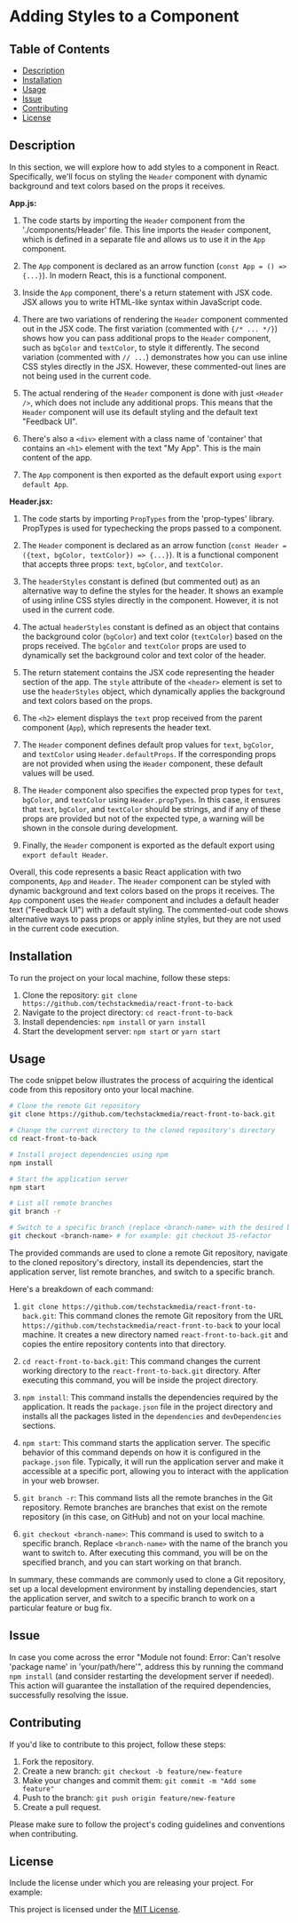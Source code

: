 # Adding Styles to a Component

## Table of Contents

- [Description](#description)
- [Installation](#installation)
- [Usage](#usage)
- [Issue](#issue)
- [Contributing](#contributing)
- [License](#license)

## Description

In this section, we will explore how to add styles to a component in React. Specifically, we'll focus on styling the `Header` component with dynamic background and text colors based on the props it receives.

**App.js:**

1. The code starts by importing the `Header` component from the './components/Header' file. This line imports the `Header` component, which is defined in a separate file and allows us to use it in the `App` component.

2. The `App` component is declared as an arrow function (`const App = () => {...}`). In modern React, this is a functional component.

3. Inside the `App` component, there's a return statement with JSX code. JSX allows you to write HTML-like syntax within JavaScript code.

4. There are two variations of rendering the `Header` component commented out in the JSX code. The first variation (commented with `{/* ... */}`) shows how you can pass additional props to the `Header` component, such as `bgColor` and `textColor`, to style it differently. The second variation (commented with `// ...`) demonstrates how you can use inline CSS styles directly in the JSX. However, these commented-out lines are not being used in the current code.

5. The actual rendering of the `Header` component is done with just `<Header />`, which does not include any additional props. This means that the `Header` component will use its default styling and the default text "Feedback UI".

6. There's also a `<div>` element with a class name of 'container' that contains an `<h1>` element with the text "My App". This is the main content of the app.

7. The `App` component is then exported as the default export using `export default App`.

**Header.jsx:**

1. The code starts by importing `PropTypes` from the 'prop-types' library. PropTypes is used for typechecking the props passed to a component.

2. The `Header` component is declared as an arrow function (`const Header = ({text, bgColor, textColor}) => {...}`). It is a functional component that accepts three props: `text`, `bgColor`, and `textColor`.

3. The `headerStyles` constant is defined (but commented out) as an alternative way to define the styles for the header. It shows an example of using inline CSS styles directly in the component. However, it is not used in the current code.

4. The actual `headerStyles` constant is defined as an object that contains the background color (`bgColor`) and text color (`textColor`) based on the props received. The `bgColor` and `textColor` props are used to dynamically set the background color and text color of the header.

5. The return statement contains the JSX code representing the header section of the app. The `style` attribute of the `<header>` element is set to use the `headerStyles` object, which dynamically applies the background and text colors based on the props.

6. The `<h2>` element displays the `text` prop received from the parent component (`App`), which represents the header text.

7. The `Header` component defines default prop values for `text`, `bgColor`, and `textColor` using `Header.defaultProps`. If the corresponding props are not provided when using the `Header` component, these default values will be used.

8. The `Header` component also specifies the expected prop types for `text`, `bgColor`, and `textColor` using `Header.propTypes`. In this case, it ensures that `text`, `bgColor`, and `textColor` should be strings, and if any of these props are provided but not of the expected type, a warning will be shown in the console during development.

9. Finally, the `Header` component is exported as the default export using `export default Header`.

Overall, this code represents a basic React application with two components, `App` and `Header`. The `Header` component can be styled with dynamic background and text colors based on the props it receives. The `App` component uses the `Header` component and includes a default header text ("Feedback UI") with a default styling. The commented-out code shows alternative ways to pass props or apply inline styles, but they are not used in the current code execution.

## Installation

To run the project on your local machine, follow these steps:

1. Clone the repository: `git clone https://github.com/techstackmedia/react-front-to-back`
2. Navigate to the project directory: `cd react-front-to-back`
3. Install dependencies: `npm install` or `yarn install`
4. Start the development server: `npm start` or `yarn start`

## Usage

The code snippet below illustrates the process of acquiring the identical code from this repository onto your local machine.

```bash
# Clone the remote Git repository
git clone https://github.com/techstackmedia/react-front-to-back.git

# Change the current directory to the cloned repository's directory
cd react-front-to-back

# Install project dependencies using npm
npm install

# Start the application server
npm start

# List all remote branches
git branch -r

# Switch to a specific branch (replace <branch-name> with the desired branch name)
git checkout <branch-name> # for example: git checkout 35-refactor
```

The provided commands are used to clone a remote Git repository, navigate to the cloned repository's directory, install its dependencies, start the application server, list remote branches, and switch to a specific branch.

Here's a breakdown of each command:

1. `git clone https://github.com/techstackmedia/react-front-to-back.git`: This command clones the remote Git repository from the URL `https://github.com/techstackmedia/react-front-to-back` to your local machine. It creates a new directory named `react-front-to-back.git` and copies the entire repository contents into that directory.

2. `cd react-front-to-back.git`: This command changes the current working directory to the `react-front-to-back.git` directory. After executing this command, you will be inside the project directory.

3. `npm install`: This command installs the dependencies required by the application. It reads the `package.json` file in the project directory and installs all the packages listed in the `dependencies` and `devDependencies` sections.

4. `npm start`: This command starts the application server. The specific behavior of this command depends on how it is configured in the `package.json` file. Typically, it will run the application server and make it accessible at a specific port, allowing you to interact with the application in your web browser.

5. `git branch -r`: This command lists all the remote branches in the Git repository. Remote branches are branches that exist on the remote repository (in this case, on GitHub) and not on your local machine.

6. `git checkout <branch-name>`: This command is used to switch to a specific branch. Replace `<branch-name>` with the name of the branch you want to switch to. After executing this command, you will be on the specified branch, and you can start working on that branch.

In summary, these commands are commonly used to clone a Git repository, set up a local development environment by installing dependencies, start the application server, and switch to a specific branch to work on a particular feature or bug fix.

## Issue

In case you come across the error "Module not found: Error: Can't resolve 'package name' in 'your/path/here'", address this by running the command `npm install` (and consider restarting the development server if needed). This action will guarantee the installation of the required dependencies, successfully resolving the issue.

## Contributing

If you'd like to contribute to this project, follow these steps:

1. Fork the repository.
2. Create a new branch: `git checkout -b feature/new-feature`
3. Make your changes and commit them: `git commit -m "Add some feature"`
4. Push to the branch: `git push origin feature/new-feature`
5. Create a pull request.

Please make sure to follow the project's coding guidelines and conventions when contributing.

## License

Include the license under which you are releasing your project. For example:

This project is licensed under the [MIT License](https://opensource.org/licenses/MIT).
